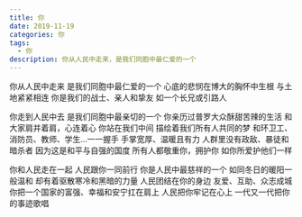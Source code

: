 ```yaml
---
title: 你
date: 2019-11-19
categories: 你
tags:
  - 你
description: 你从人民中走来，是我们同胞中最仁爱的一个
---
```


你从人民中走来
是我们同胞中最仁爱的一个
心底的悲悯在博大的胸怀中生根
与土地紧紧相连
你是我们的战士、亲人和挚友
如一个长兄或引路人

你走到人民中去
是我们同胞中最亲切的一个
你亲历过普罗大众酥甜苦辣的生活
和大家肩并着肩，心连着心
你站在我们中间
描绘着我们所有人共同的梦
和环卫工、消防员、教师、学生...一一握手
手掌宽厚、温暖且有力
人群里没有政敌、暴徒和暗杀者
因为这是和平与自强的国度
所有人都敬重你，拥护你
如你所爱护他们一样

你和人民走在一起
人民跟你一同前行
你是人民中最慈祥的一个
如同冬日的暖阳一般温和
却有着驱散寒冷和黑暗的力量
人民团结在你的身边
友爱、互助、众志成城
你把一个国家的富强、幸福和安宁扛在肩上
人民把你牢记在心上
一代又一代把你的事迹歌唱